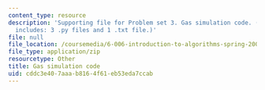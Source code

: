 ```yaml
---
content_type: resource
description: 'Supporting file for Problem set 3. Gas simulation code. (This zip file
  includes: 3 .py files and 1 .txt file.)'
file: null
file_location: /coursemedia/6-006-introduction-to-algorithms-spring-2008/cddc3e407aaab8164f61eb53eda7ccab_ps3_gas.zip
file_type: application/zip
resourcetype: Other
title: Gas simulation code
uid: cddc3e40-7aaa-b816-4f61-eb53eda7ccab
---
```

